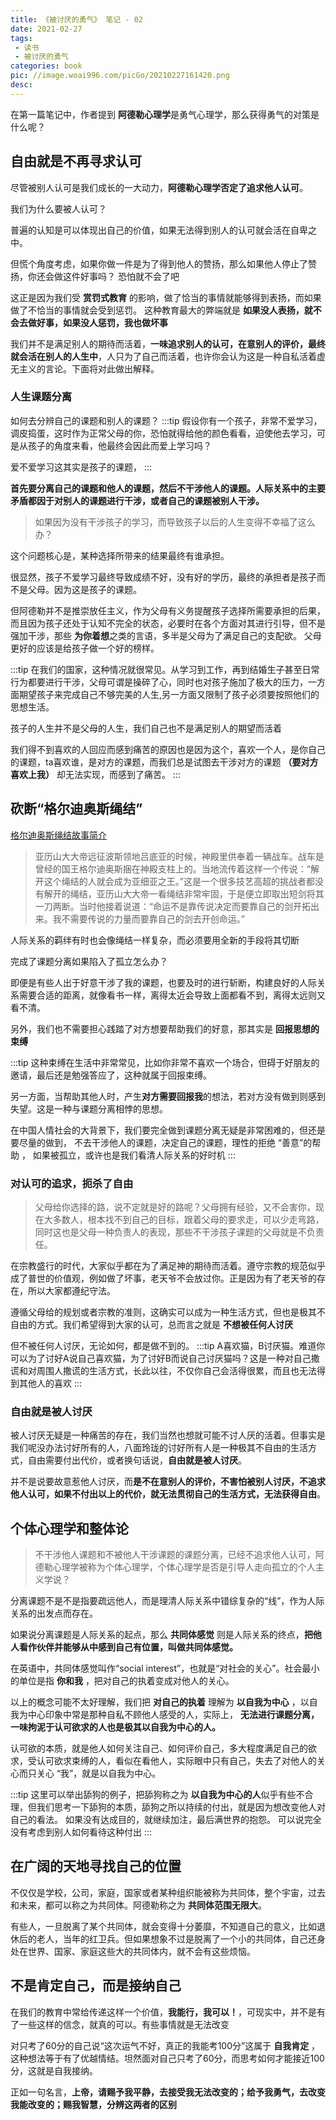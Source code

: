 ```yaml
---
title: 《被讨厌的勇气》 笔记 - 02
date: 2021-02-27
tags:
 - 读书
 - 被讨厌的勇气
categories: book
pic: //image.woai996.com/picGo/20210227161420.png
desc: 
---
```


在第一篇笔记中，作者提到 **阿德勒心理学**是勇气心理学，那么获得勇气的对策是什么呢？


## 自由就是不再寻求认可

尽管被别人认可是我们成长的一大动力，**阿德勒心理学否定了追求他人认可**。

我们为什么要被人认可？

普遍的认知是可以体现出自己的价值，如果无法得到别人的认可就会活在自卑之中。

但慌个角度考虑，如果你做一件是为了得到他人的赞扬，那么如果他人停止了赞扬，你还会做这件好事吗？ 恐怕就不会了吧

这正是因为我们受 **赏罚式教育** 的影响，做了恰当的事情就能够得到表扬，而如果做了不恰当的事情就会受到惩罚。 这种教育最大的弊端就是 **如果没人表扬，就不会去做好事，如果没人惩罚，我也做坏事**

我们并不是满足别人的期待而活着，**一味追求别人的认可，在意别人的评价，最终就会活在别人的人生中**，人只为了自己而活着，也许你会认为这是一种自私活着虚无主义的言论。下面将对此做出解释。


### 人生课题分离

如何去分辨自己的课题和别人的课题？
:::tip
假设你有一个孩子，非常不爱学习，调皮捣蛋，这时作为正常父母的你，恐怕就得给他的颜色看看，迫使他去学习，可是从孩子的角度来看，他最终会因此而爱上学习吗？

爱不爱学习这其实是孩子的课题，
::: 

**首先要分离自己的课题和他人的课题，然后不干涉他人的课题。人际关系中的主要矛盾都因于对别人的课题进行干涉，或者自己的课题被别人干涉。**

> 如果因为没有干涉孩子的学习，而导致孩子以后的人生变得不幸福了这么办？

这个问题核心是，某种选择所带来的结果最终有谁承担。

很显然，孩子不爱学习最终导致成绩不好，没有好的学历，最终的承担者是孩子而不是父母。因为这是孩子的课题。

但阿德勒并不是推崇放任主义，作为父母有义务提醒孩子选择所需要承担的后果，而且因为孩子还处于认知不完全的状态，必要时在各个方面对其进行引导，但不是强加干涉，那些 **为你着想**之类的言语，多半是父母为了满足自己的支配欲。 父母更好的应该是给孩子做一个好的榜样。

:::tip
在我们的国家，这种情况就很常见。从学习到工作，再到结婚生子甚至日常行为都要进行干涉，父母可谓是操碎了心，同时也对孩子施加了极大的压力，一方面期望孩子来完成自己不够完美的人生,另一方面又限制了孩子必须要按照他们的思想生活。

孩子的人生并不是父母的人生，我们自己也不是满足别人的期望而活着

我们得不到喜欢的人回应而感到痛苦的原因也是因为这个，喜欢一个人，是你自己的课题，ta喜欢谁，是对方的课题，而我们总是试图去干涉对方的课题 **（要对方喜欢上我）** 却无法实现，而感到了痛苦。
:::

## 砍断“格尔迪奥斯绳结”

[格尔迪奥斯绳结故事简介](https://baike.baidu.com/item/%E6%A0%BC%E5%B0%94%E8%BF%AA%E5%A5%A5%E6%96%AF%E7%BB%B3%E7%BB%93/10699946?fr=aladdin)

> 亚历山大大帝远征波斯领地吕底亚的时候，神殿里供奉着一辆战车。战车是曾经的国王格尔迪奥斯捆在神殿支柱上的。当地流传着这样一个传说：“解开这个绳结的人就会成为亚细亚之王。”这是一个很多技艺高超的挑战者都没有解开的绳结，亚历山大大帝一看绳结非常牢固，于是便立即取出短剑将其一刀两断。当时他接着说道：“命运不是靠传说决定而要靠自己的剑开拓出来。我不需要传说的力量而要靠自己的剑去开创命运。”

人际关系的羁绊有时也会像绳结一样复杂，而必须要用全新的手段将其切断

完成了课题分离如果陷入了孤立怎么办？

即便是有些人出于好意干涉了我的课题，也要及时的进行斩断，构建良好的人际关系需要合适的距离，就像看书一样，离得太近会导致上面都看不到，离得太远则又看不清。

另外，我们也不需要担心践踏了对方想要帮助我们的好意，那其实是 **回报思想的束缚** 

:::tip
这种束缚在生活中非常常见，比如你非常不喜欢一个场合，但碍于好朋友的邀请，最后还是勉强答应了，这种就属于回报束缚。

另一方面，当帮助其他人时，产生**对方需要回报我**的想法，若对方没有做到则感到失望。这是一种与课题分离相悖的思想。

在中国人情社会的大背景下，我们要完全做到课题分离无疑是非常困难的，但还是要尽量的做到， 不去干涉他人的课题，决定自己的课题，理性的拒绝 “善意”的帮助 ， 如果被孤立，或许也是我们看清人际关系的好时机
:::

### 对认可的追求，扼杀了自由

> 父母给你选择的路，说不定就是好的路呢？父母拥有经验，又不会害你，现在大多数人，根本找不到自己的目标，跟着父母的要求走，可以少走弯路，同时这也是父母一种负责人的表现，那些不干涉孩子课题的父母就是不负责任。

在宗教盛行的时代，大家似乎都在为了满足神的期待而活着。遵守宗教的规范似乎成了普世的价值观，例如做了坏事，老天爷不会放过你。正是因为有了老天爷的存在，所以大家都遵纪守法。 

遵循父母给的规划或者宗教的准则，这确实可以成为一种生活方式，但也是极其不自由的方式。我们希望得到大家的认可，总而言之就是 **不想被任何人讨厌**

但不被任何人讨厌，无论如何，都是做不到的。
:::tip
A喜欢猫，B讨厌猫。难道你可以为了讨好A说自己喜欢猫，为了讨好B而说自己讨厌猫吗？这是一种对自己撒谎和对周围人撒谎的生活方式，长此以往，不仅你自己会活得很累，而且也无法得到其他人的喜欢
:::

### 自由就是被人讨厌
<!-- > 即便你一直讨好别人，也还是会有人讨厌你。被别人讨厌可能就会陷入自责：自己哪里做的不好，怎么改进之类的。这其实是一种本能的欲望，康德将这种欲望称作 **倾向性**


如果说认可欲求是一种人身上本能自然的欲望，那么追求别人认可，像是从山坡上往下翻滚的石头，如果不加以控制石头就会不断的滑落，我们要任由石头滑落，不断磨损自己，最终变得失去形状变成浑圆吗？ -->


被人讨厌无疑是一种痛苦的存在，我们当然也想就可能不讨人厌的活着。但事实是我们呢没办法讨好所有的人，八面玲珑的讨好所有人是一种极其不自由的生活方式，自由需要付出代价，或者换句话说，**自由就是被人讨厌**。

并不是说要故意惹他人讨厌，而**是不在意别人的评价，不害怕被别人讨厌，不追求他人认可，如果不付出以上的代价，就无法贯彻自己的生活方式，无法获得自由**。


## 个体心理学和整体论

> 不干涉他人课题和不被他人干涉课题的课题分离，已经不追求他人认可，阿德勒心理学被称为个体心理学，个体心理学是否是引导人走向孤立的个人主义学说？

分离课题不是不是指要疏远他人，而是理清人际关系中错综复杂的“线”，作为人际关系的出发点而存在。

如果说分离课题是人际关系的起点，那么 **共同体感觉** 则是人际关系的终点，**把他人看作伙伴并能够从中感到自己有位置，叫做共同体感觉。**

在英语中，共同体感觉叫作“social interest”，也就是“对社会的关心”。社会最小的单位是指 **你和我** ，把对自己的执着变成对他人的关心。

以上的概念可能不太好理解，我们把 **对自己的执着** 理解为 **以自我为中心** ，以自我为中心印象中常是那种自私不顾他人感受的人，实际上， **无法进行课题分离，一味拘泥于认可欲求的人也是极其以自我为中心的人。**

认可欲的本质，就是他人如何关注自己、如何评价自己，多大程度满足自己的欲求，受认可欲求束缚的人，看似在看他人，实际眼中只有自己，失去了对他人的关心而只关心 “我”，就是以自我为中心。

:::tip
这里可以举出舔狗的例子，把舔狗称之为 **以自我为中心的人**似乎有些不合理，但我们思考一下舔狗的本质，舔狗之所以持续的付出，就是因为想改变他人对自己的看法。 如果没有达成目的，就继续加注，最后满世界的抱怨。 可以说完全没有考虑到别人如何看待这种付出
:::

## 在广阔的天地寻找自己的位置

不仅仅是学校，公司，家庭，国家或者某种组织能被称为共同体，整个宇宙，过去和未来，都可以称之为共同体。阿德勒称之为 **共同体范围无限大**。

有些人，一旦脱离了某个共同体，就会变得十分萎靡，不知道自己的意义，比如退休后的老人，当年的红卫兵。但如果想象不过是脱离了一个小的共同体，自己还身处在世界、国家、家庭这些大的共同体内，就不会有这些烦恼。


## 不是肯定自己，而是接纳自己

在我们的教育中常给传递这样一个价值，**我能行，我可以！**，可现实中，并不是有了一些这样的信念，就真的可以。有些事情就是无法改变

对只考了60分的自己说“这次运气不好，真正的我能考100分”这属于 **自我肯定** ，这种想法等于有了优越情结。坦然面对自己只考了60分，而思考如何才能接近100分，这就是自我接纳。

正如一句名言，**上帝，请赐予我平静，去接受我无法改变的；给予我勇气，去改变我能改变的；赐我智慧，分辨这两者的区别**


